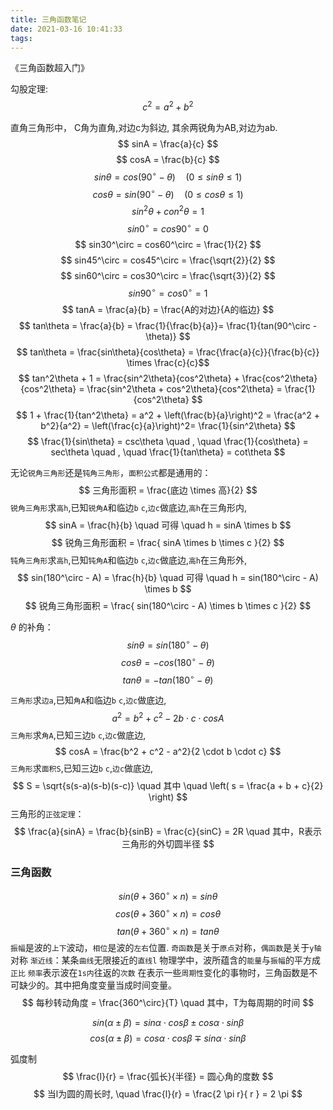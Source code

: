 ```yaml
---
title: 三角函数笔记
date: 2021-03-16 10:41:33
tags:
---
```

《三角函数超入门》

勾股定理:  $$ c^2 = a^2 + b^2 $$

直角三角形中，
C角为直角,对边c为斜边,
其余两锐角为AB,对边为ab.
$$ sinA = \frac{a}{c} $$
$$ cosA = \frac{b}{c} $$
$$ sin\theta = cos(90^\circ - \theta) \quad (0 \leqslant sin\theta \leqslant 1 ) $$
$$ cos\theta = sin(90^\circ - \theta) \quad (0 \leqslant cos\theta \leqslant 1 ) $$
$$ sin^2\theta + con^2\theta = 1 $$
$$ sin0^\circ = cos90^\circ = 0 $$
$$ sin30^\circ = cos60^\circ = \frac{1}{2} $$
$$ sin45^\circ = cos45^\circ = \frac{\sqrt{2}}{2} $$
$$ sin60^\circ = cos30^\circ = \frac{\sqrt{3}}{2} $$
$$ sin90^\circ = cos0^\circ = 1 $$
$$ tanA = \frac{a}{b} = \frac{A的对边}{A的临边} $$
$$ tan\theta = \frac{a}{b} = \frac{1}{\frac{b}{a}}= \frac{1}{tan(90^\circ - \theta)} $$
$$ tan\theta = \frac{sin\theta}{cos\theta} = \frac{\frac{a}{c}}{\frac{b}{c}} \times \frac{c}{c}$$
$$ tan^2\theta + 1 = \frac{sin^2\theta}{cos^2\theta} + \frac{cos^2\theta}{cos^2\theta} = \frac{sin^2\theta + cos^2\theta}{cos^2\theta} = \frac{1}{cos^2\theta} $$
$$ 1 + \frac{1}{tan^2\theta} = a^2 + \left(\frac{b}{a}\right)^2 = \frac{a^2 + b^2}{a^2} = \left(\frac{c}{a}\right)^2= \frac{1}{sin^2\theta} $$
$$ \frac{1}{sin\theta} = csc\theta \quad , \quad \frac{1}{cos\theta} = sec\theta \quad , \quad \frac{1}{tan\theta} = cot\theta $$

无论`锐角三角形`还是`钝角三角形`，`面积公式`都是通用的：
$$ 三角形面积 = \frac{底边 \times 高}{2} $$
`锐角三角形`求`高h`,已知`锐角A`和临边`b` `c`,`边c`做底边,`高h`在三角形内,
$$ sinA = \frac{h}{b} \quad 可得 \quad h = sinA \times b $$
$$ 锐角三角形面积 = \frac{ sinA \times b \times c }{2} $$
`钝角三角形`求`高h`,已知`钝角A`和临边`b` `c`,`边c`做底边,`高h`在三角形外,
$$ sin(180^\circ - A) = \frac{h}{b} \quad 可得 \quad h = sin(180^\circ - A) \times b $$
$$ 锐角三角形面积 = \frac{ sin(180^\circ - A) \times b \times c }{2} $$

$\theta$ 的补角：
$$ sin\theta = sin(180^\circ - \theta) $$
$$ cos\theta = -cos(180^\circ - \theta) $$
$$ tan\theta = -tan(180^\circ - \theta) $$

`三角形`求`边a`,已知`角A`和临边`b` `c`,`边c`做底边,
$$ a^2 = b^2 + c^2 - 2b \cdot c \cdot cosA $$
`三角形`求`角A`,已知三边`b` `c`,`边c`做底边,
$$ cosA = \frac{b^2 + c^2 - a^2}{2 \cdot b \cdot c} $$
`三角形`求`面积S`,已知三边`b` `c`,`边c`做底边,
$$ S = \sqrt{s(s-a)(s-b)(s-c)} \quad 其中 \quad \left( s = \frac{a + b + c}{2} \right) $$
三角形的`正弦定理`：
$$ \frac{a}{sinA} = \frac{b}{sinB} = \frac{c}{sinC} = 2R \quad 其中，R表示三角形的外切圆半径 $$

### 三角函数
$$ sin(\theta + 360^\circ \times n) = sin\theta $$
$$ cos(\theta + 360^\circ \times n) = cos\theta $$
$$ tan(\theta + 360^\circ \times n) = tan\theta $$
`振幅`是波的`上下`波动，`相位`是波的`左右`位置.
`奇函数`是关于`原点`对称，`偶函数`是关于`y轴`对称
`渐近线`：某条`曲线`无限接近的`直线l`
物理学中，波所蕴含的`能量`与`振幅`的平方成`正比`
`频率`表示波在`1s内`往返的`次数`
在表示一些`周期性`变化的事物时，三角函数是不可缺少的。其中把角度变量当成时间变量。
$$ 每秒转动角度 = \frac{360^\circ}{T} \quad 其中，T为每周期的时间 $$

$$ sin(\alpha \pm \beta) = sin\alpha \cdot cos\beta \pm cos\alpha \cdot sin\beta $$
$$ cos(\alpha \pm \beta) = cos\alpha \cdot cos\beta \mp sin\alpha \cdot sin\beta $$

弧度制
$$ \frac{l}{r} = \frac{弧长}{半径} = 圆心角的度数 $$
$$ 当l为圆的周长时, \quad \frac{l}{r} = \frac{2 \pi r}{ r } = 2 \pi $$
